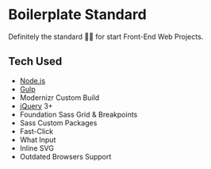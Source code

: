 # Boilerplate Standard
Definitely the standard 👌🏽 for start Front-End Web Projects.



## Tech Used

- [Node.js](https://nodejs.org/) 
- [Gulp](http://gulpjs.com) 
- Modernizr Custom Build 
- [jQuery](http://jquery.com) 3+ 
- Foundation Sass Grid & Breakpoints 
- Sass Custom Packages
- Fast-Click
- What Input
- Inline SVG 
- Outdated Browsers Support
